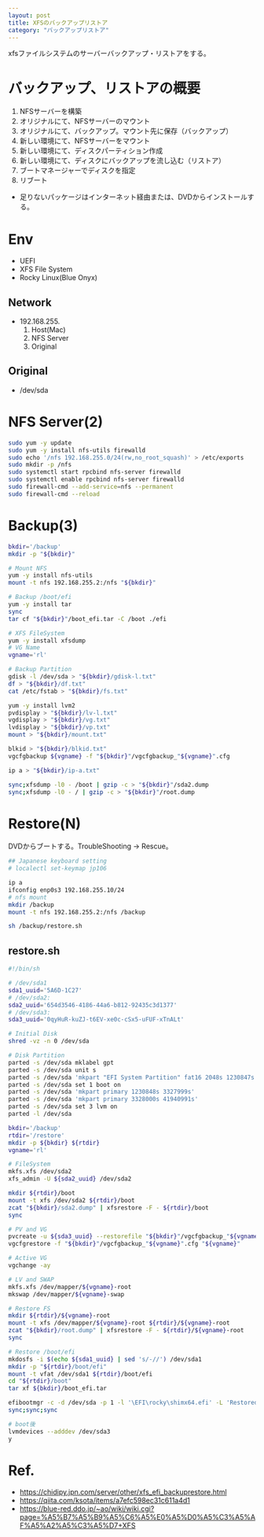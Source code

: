 ```yaml
---
layout: post
title: XFSのバックアップリストア
category: "バックアップリストア"
---
```


xfsファイルシステムのサーバーバックアップ・リストアをする。

# バックアップ、リストアの概要

1. NFSサーバーを構築
1. オリジナルにて、NFSサーバーのマウント
1. オリジナルにて、バックアップ。マウント先に保存（バックアップ）
1. 新しい環境にて、NFSサーバーをマウント
1. 新しい環境にて、ディスクパーティション作成
1. 新しい環境にて、ディスクにバックアップを流し込む（リストア）
1. ブートマネージャーでディスクを指定
1. リブート

- 足りないパッケージはインターネット経由または、DVDからインストールする。

# Env

- UEFI
- XFS File System
- Rocky Linux(Blue Onyx)

## Network

- 192.168.255.
  1. Host(Mac)
  1. NFS Server
  1. Original

## Original

- /dev/sda

# NFS Server(2)

```sh
sudo yum -y update
sudo yum -y install nfs-utils firewalld
sudo echo '/nfs 192.168.255.0/24(rw,no_root_squash)' > /etc/exports
sudo mkdir -p /nfs
sudo systemctl start rpcbind nfs-server firewalld
sudo systemctl enable rpcbind nfs-server firewalld
sudo firewall-cmd --add-service=nfs --permanent
sudo firewall-cmd --reload
```

# Backup(3)

```sh
bkdir='/backup'
mkdir -p "${bkdir}"

# Mount NFS
yum -y install nfs-utils
mount -t nfs 192.168.255.2:/nfs "${bkdir}"

# Backup /boot/efi
yum -y install tar
sync
tar cf "${bkdir}"/boot_efi.tar -C /boot ./efi

# XFS FileSystem
yum -y install xfsdump
# VG Name
vgname='rl'

# Backup Partition
gdisk -l /dev/sda > "${bkdir}/gdisk-l.txt"
df > "${bkdir}/df.txt"
cat /etc/fstab > "${bkdir}/fs.txt"

yum -y install lvm2
pvdisplay > "${bkdir}/lv-l.txt"
vgdisplay > "${bkdir}/vg.txt"
lvdisplay > "${bkdir}/vp.txt"
mount > "${bkdir}/mount.txt"

blkid > "${bkdir}/blkid.txt"
vgcfgbackup ${vgname} -f "${bkdir}"/vgcfgbackup_"${vgname}".cfg

ip a > "${bkdir}/ip-a.txt"

sync;xfsdump -l0 - /boot | gzip -c > "${bkdir}"/sda2.dump
sync;xfsdump -l0 - / | gzip -c > "${bkdir}"/root.dump
```

# Restore(N)

DVDからブートする。TroubleShooting -> Rescue。

```sh
## Japanese keyboard setting
# localectl set-keymap jp106

ip a
ifconfig enp0s3 192.168.255.10/24
# nfs mount
mkdir /backup
mount -t nfs 192.168.255.2:/nfs /backup

sh /backup/restore.sh
```

## restore.sh

```sh
#!/bin/sh

# /dev/sda1
sda1_uuid='5A6D-1C27'
# /dev/sda2:
sda2_uuid='654d3546-4186-44a6-b812-92435c3d1377'
# /dev/sda3:
sda3_uuid='0qyHuR-kuZJ-t6EV-xe0c-cSx5-uFUF-xTnALt'

# Initial Disk
shred -vz -n 0 /dev/sda

# Disk Partition
parted -s /dev/sda mklabel gpt
parted -s /dev/sda unit s
parted -s /dev/sda 'mkpart "EFI System Partition" fat16 2048s 1230847s'
parted -s /dev/sda set 1 boot on
parted -s /dev/sda 'mkpart primary 1230848s 3327999s'
parted -s /dev/sda 'mkpart primary 3328000s 41940991s'
parted -s /dev/sda set 3 lvm on
parted -l /dev/sda

bkdir='/backup'
rtdir='/restore'
mkdir -p ${bkdir} ${rtdir}
vgname='rl'

# FileSystem
mkfs.xfs /dev/sda2
xfs_admin -U ${sda2_uuid} /dev/sda2

mkdir ${rtdir}/boot
mount -t xfs /dev/sda2 ${rtdir}/boot
zcat "${bkdir}/sda2.dump" | xfsrestore -F - ${rtdir}/boot
sync

# PV and VG
pvcreate -u ${sda3_uuid} --restorefile "${bkdir}"/vgcfgbackup_"${vgname}".cfg /dev/sda3
vgcfgrestore -f "${bkdir}"/vgcfgbackup_"${vgname}".cfg "${vgname}"

# Active VG
vgchange -ay

# LV and SWAP
mkfs.xfs /dev/mapper/${vgname}-root
mkswap /dev/mapper/${vgname}-swap

# Restore FS
mkdir ${rtdir}/${vgname}-root
mount -t xfs /dev/mapper/${vgname}-root ${rtdir}/${vgname}-root
zcat "${bkdir}/root.dump" | xfsrestore -F - ${rtdir}/${vgname}-root
sync

# Restore /boot/efi
mkdosfs -i $(echo ${sda1_uuid} | sed 's/-//') /dev/sda1
mkdir -p "${rtdir}/boot/efi"
mount -t vfat /dev/sda1 ${rtdir}/boot/efi
cd "${rtdir}/boot"
tar xf ${bkdir}/boot_efi.tar

efibootmgr -c -d /dev/sda -p 1 -l '\EFI\rocky\shimx64.efi' -L 'Restored Rocky Linux'
sync;sync;sync
```

```sh
# boot後
lvmdevices --adddev /dev/sda3
y
```

# Ref.

- <https://chidipy.jpn.com/server/other/xfs_efi_backuprestore.html>
- <https://qiita.com/ksota/items/a7efc598ec31c611a4d1>
- <https://blue-red.ddo.jp/~ao/wiki/wiki.cgi?page=%A5%B7%A5%B9%A5%C6%A5%E0%A5%D0%A5%C3%A5%AF%A5%A2%A5%C3%A5%D7+XFS>

